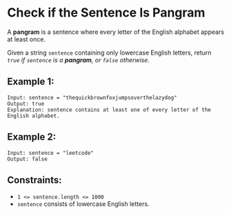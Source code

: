 # Check if the Sentence Is Pangram

A **pangram** is a sentence where every letter of the English alphabet appears at least once.

Given a string `sentence` containing only lowercase English letters, return *`true` if `sentence` is a **pangram**, or `false` otherwise.*

## Example 1:
```
Input: sentence = "thequickbrownfoxjumpsoverthelazydog"
Output: true
Explanation: sentence contains at least one of every letter of the English alphabet.
```

## Example 2:
```
Input: sentence = "leetcode"
Output: false
```

## Constraints:
- `1 <= sentence.length <= 1000`
- `sentence` consists of lowercase English letters.